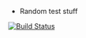 * Random test stuff

[![Build Status](https://travis-ci.org/brightside67/algorithms.svg?branch=master)](https://travis-ci.org/brightside67/algorithms)
